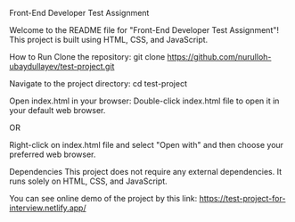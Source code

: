 Front-End Developer Test Assignment

Welcome to the README file for "Front-End Developer Test Assignment"! This project is built using HTML, CSS, and JavaScript.

How to Run
Clone the repository:
git clone https://github.com/nurulloh-ubaydullayev/test-project.git

Navigate to the project directory:
cd test-project

Open index.html in your browser:
Double-click index.html file to open it in your default web browser.

OR

Right-click on index.html file and select "Open with" and then choose your preferred web browser.

Dependencies
This project does not require any external dependencies. It runs solely on HTML, CSS, and JavaScript.

You can see online demo of the project by this link: https://test-project-for-interview.netlify.app/
